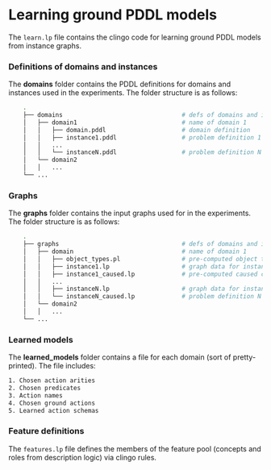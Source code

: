 # Learning ground PDDL models

The `learn.lp` file contains the clingo code for learning ground PDDL models from instance graphs.

### Definitions of domains and instances

The **domains** folder contains the PDDL definitions for domains and instances used in the experiments. The folder structure is as follows:
```bash
    .
    ├── domains                                 # defs of domains and instances used in experiments
    │   ├── domain1                             # name of domain 1
    │   │   ├── domain.pddl                     # domain definition
    │   │   ├── instance1.pddl                  # problem definition 1
    │   │   ...		
    │   │   └── instanceN.pddl                  # problem definition N
    │   └── domain2		
    │   │   ...		
    └── ...
```
### Graphs
The **graphs** folder contains the input graphs used for in the experiments. The folder structure is as follows:
```bash
    .
    ├── graphs                                  # defs of domains and instances used in experiments
    │   ├── domain                              # name of domain 1
    │   │   ├── object_types.pl                 # pre-computed object types for the domain
    │   │   ├── instance1.lp                    # graph data for instance 1
    │   │   ├── instance1_caused.lp             # pre-computed caused changes (deltas)
    │   │   ...		
    │   │   ├── instanceN.lp                    # graph data for instance N
    │   │   └── instanceN_caused.lp             # problem definition N
    │   └── domain2		
    │   │   ...		
    └── ...
```
### Learned models
The **learned_models** folder contains a file for each domain (sort of pretty-printed). The file includes:
```bash
1. Chosen action arities
2. Chosen predicates
3. Action names
4. Chosen ground actions
5. Learned action schemas
```
### Feature definitions
The ``features.lp`` file defines the members of the feature pool (concepts and roles from description logic) via clingo rules.
